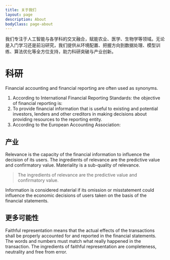 ```yaml
---
title: 关于我们
layout: page
description: About
bodyClass: page-about
---
```


我们专注于人工智能与各学科的交叉融合，赋能农业、医学、生物学等领域。无论是入门学习还是前沿研究，我们提供从环境配置、把握方向到数据处理、模型训练、算法优化等全方位支持，助力科研突破与产业创新。


# 科研

Financial accounting and financial reporting are often used as synonyms.

1. According to International Financial Reporting Standards: the objective of financial reporting is:
2. To provide financial information that is useful to existing and potential investors, lenders and other creditors in making decisions about providing resources to the reporting entity.
3. According to the European Accounting Association:

## 产业

Relevance is the capacity of the financial information to influence the decision of its users. The ingredients of relevance are the predictive value and confirmatory value. Materiality is a sub-quality of relevance.

> The ingredients of relevance are the predictive value and confirmatory value.

Information is considered material if its omission or misstatement could influence the economic decisions of users taken on the basis of the financial statements.

## 更多可能性

Faithful representation means that the actual effects of the transactions shall be properly accounted for and reported in the financial statements. The words and numbers must match what really happened in the transaction. The ingredients of faithful representation are completeness, neutrality and free from error.

